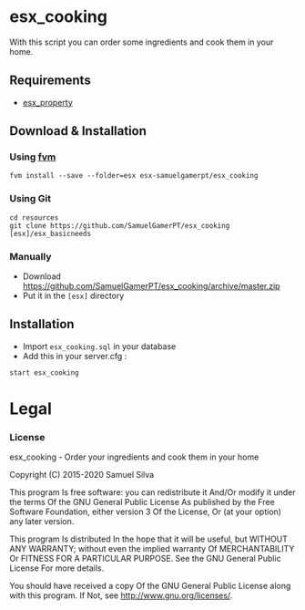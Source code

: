 # esx_cooking
With this script you can order some ingredients and cook them in your home.

## Requirements
- [esx_property](https://github.com/ESX-Org/esx_property)

## Download & Installation

### Using [fvm](https://github.com/qlaffont/fvm-installer)
```
fvm install --save --folder=esx esx-samuelgamerpt/esx_cooking
```

### Using Git
```
cd resources
git clone https://github.com/SamuelGamerPT/esx_cooking [esx]/esx_basicneeds
```

### Manually
- Download https://github.com/SamuelGamerPT/esx_cooking/archive/master.zip
- Put it in the `[esx]` directory


## Installation
- Import `esx_cooking.sql` in your database
- Add this in your server.cfg :

```
start esx_cooking
```

# Legal
### License
esx_cooking - Order your ingredients and cook them in your home

Copyright (C) 2015-2020 Samuel Silva

This program Is free software: you can redistribute it And/Or modify it under the terms Of the GNU General Public License As published by the Free Software Foundation, either version 3 Of the License, Or (at your option) any later version.

This program Is distributed In the hope that it will be useful, but WITHOUT ANY WARRANTY; without even the implied warranty Of MERCHANTABILITY Or FITNESS FOR A PARTICULAR PURPOSE. See the GNU General Public License For more details.

You should have received a copy Of the GNU General Public License along with this program. If Not, see http://www.gnu.org/licenses/.
